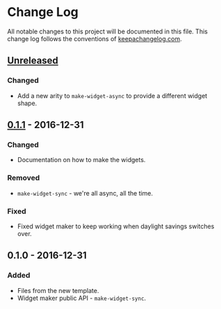 # Change Log
All notable changes to this project will be documented in this file. This change log follows the conventions of [keepachangelog.com](http://keepachangelog.com/).

## [Unreleased]
### Changed
- Add a new arity to `make-widget-async` to provide a different widget shape.

## [0.1.1] - 2016-12-31
### Changed
- Documentation on how to make the widgets.

### Removed
- `make-widget-sync` - we're all async, all the time.

### Fixed
- Fixed widget maker to keep working when daylight savings switches over.

## 0.1.0 - 2016-12-31
### Added
- Files from the new template.
- Widget maker public API - `make-widget-sync`.

[Unreleased]: https://github.com/your-name/day4/compare/0.1.1...HEAD
[0.1.1]: https://github.com/your-name/day4/compare/0.1.0...0.1.1
